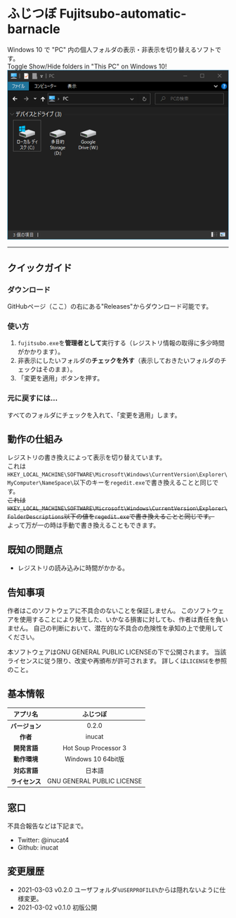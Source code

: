 # ふじつぼ Fujitsubo-automatic-barnacle
Windows 10 で "PC" 内の個人フォルダの表示・非表示を切り替えるソフトです。<br>
Toggle Show/Hide folders in "This PC" on Windows 10!<br>
![Example](./doc/fuji2.PNG)

---

## クイックガイド
### ダウンロード
GitHubページ（ここ）の右にある"Releases"からダウンロード可能です。

### 使い方
1. `fujitsubo.exe`を**管理者として**実行する（レジストリ情報の取得に多少時間がかかります）。
1. 非表示にしたいフォルダの**チェックを外す**（表示しておきたいフォルダのチェックはそのまま）。
1. 「変更を適用」ボタンを押す。

### 元に戻すには...
すべてのフォルダにチェックを入れて、「変更を適用」します。

## 動作の仕組み
レジストリの書き換えによって表示を切り替えています。<br>
これは`HKEY_LOCAL_MACHINE\SOFTWARE\Microsoft\Windows\CurrentVersion\Explorer\MyComputer\NameSpace\`以下のキーを`regedit.exe`で書き換えることと同じです。<br>
~~これは`HKEY_LOCAL_MACHINE\SOFTWARE\Microsoft\Windows\CurrentVersion\Explorer\FolderDescriptions`以下の値を`regedit.exe`で書き換えることと同じです。~~<br>
よって万が一の時は手動で書き換えることもできます。

## 既知の問題点
<!-- - "PC" だけでなくユーザフォルダ`%USERPROFILE%`からも隠れてしまう（かなり致命的ですが仕様なんです……）。
    - → 回避策:`%HOMEPATH%`からアクセスする。
 -->
- レジストリの読み込みに時間がかかる。

## 告知事項
作者はこのソフトウェアに不具合のないことを保証しません。
このソフトウェアを使用することにより発生した、いかなる損害に対しても、作者は責任を負いません。
自己の判断において、潜在的な不具合の危険性を承知の上で使用してください。

本ソフトウェアはGNU GENERAL PUBLIC LICENSEの下で公開されます。
当該ライセンスに従う限り、改変や再頒布が許可されます。
詳しくは`LICENSE`を参照のこと。

## 基本情報
|**アプリ名**|ふじつぼ|
|:---:|:---:|
|**バージョン**|0.2.0|
|**作者**|inucat|
|**開発言語**|Hot Soup Processor 3|
|**動作環境**|Windows 10 64bit版|
|**対応言語**|日本語|
|**ライセンス**|GNU GENERAL PUBLIC LICENSE|

## 窓口
不具合報告などは下記まで。
- Twitter: @inucat4
- Github: inucat

## 変更履歴
- 2021-03-03 v0.2.0 ユーザフォルダ`%USERPROFILE%`からは隠れないように仕様変更。
- 2021-03-02 v0.1.0 初版公開

<!--
---
(If the English description has any conflicts with the original Japanese one, the latter is correct.)

## Quick Start Guide
### Usage
1. Run `fujitsubo.exe` as *Administrator*
1. *Uncheck* folders to hide (leave them checked if you want them to be showed)
1. Press "Apply changes" button

### To revert...
Make sure all folders are checked then "Apply changes."

## How it works
`fujitsubo.exe` edits the registry values to toggle show/hide folders.
You can modify the `ThisPCPolicy` values under the key `HKEY_LOCAL_MACHINE\SOFTWARE\Microsoft\Windows\CurrentVersion\Explorer\FolderDescriptions` manually with `regedit.exe`. 

## Known issues
- It takes some long time to load the registry data.
    - Please be patient...

## NOTICE
There are NO WARRANTY that this software is perfect and without any bugs or glitches.
Therefore possible and potential risks may exist and may damage your system.
Use this software AT YOUR OWN RISK.

This software is distributed with the GNU GENERAL PUBLIC LICENSE.
You can redistribute it or modify it to release *as long as the LICENSE is followed.*
See `LICENSE` for details.

## Basic Information
|**Application Name**|Fujitsubo|
|:---:|:---:|
|**Version**|0.2.0|
|**Author**|inucat|
|**Built on**|Hot Soup Processor 3|
|**Required Environment**|Windows 10 64bit|
|**Language**|English, Japanese|
|**License**|GNU GENERAL PUBLIC LICENSE|

## Support
Use the media below if you want to report bugs:
- Twitter: @inucat4
- Github: inucat

-->